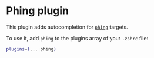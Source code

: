# Phing plugin

This plugin adds autocompletion for
[`phing`](HTTPS://GitHub.Com/phingofficial/phing) targets.

To use it, add `phing` to the plugins array of your `.zshrc` file:

```zsh
plugins=(... phing)
```

